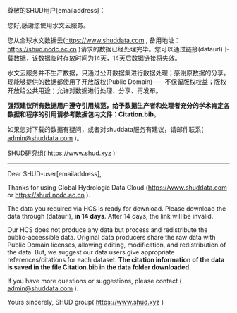 尊敬的SHUD用户[emailaddress]：

您好,感谢您使用水文云服务。

您从全球水文数据云(https://www.shuddata.com , 备用地址：https://shud.ncdc.ac.cn )请求的数据已经处理完毕。您可以通过链接(dataurl)下载数据，该数据临时存放时间为14天，14天后数据链接将失效。

水文云服务并不生产数据，只通过公开数据集进行数据处理；感谢原数据的分享。现能够提供的数据都使用了开放版权(Public Domain)——不保留版权权益；版权开放给公共用途；允许对数据进行处理、分享、再发布。

**强烈建议所有数据用户遵守引用规范，给予数据生产者和处理者充分的学术肯定各数据和程序的引用请参考数据包内文件：Citation.bib**。

如果您对下载的数据有疑问，或者对shuddata服务有建议，请邮件联系( admin@shuddata.com )。

SHUD研究组( https://www.shud.xyz )


----------------------------------------------------

Dear SHUD-user[emailaddress],

Thanks for using Global Hydrologic Data Cloud (https://www.shuddata.com or https://shud.ncdc.ac.cn ).

The data you required via HCS is ready for download. Please download the data through (dataurl), **in 14 days**. After 14 days, the link will be invalid.

Our HCS does not produce any data but process and redistribute the public-accessible data. Original data producers share the raw data with Public Domain licenses, allowing editing, modification, and redistribution of the data. But, we suggest our data users give appropriate references/citations for each dataset. **The citation information of the data is saved in the file Citation.bib in the data folder downloaded.**

If you have more questions or suggestions, please contact ( admin@shuddata.com ).

Yours sincerely,
SHUD group( https://www.shud.xyz )
